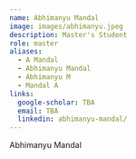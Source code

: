 ```yaml
---
name: Abhimanyu Mandal
image: images/abhimanyu.jpeg
description: Master's Student
role: master
aliases:
  - A Mandal
  - Abhimanyu Mandal
  - Abhimanyu M
  - Mandal A
links:
  google-scholar: TBA
  email: TBA
  linkedin: abhimanyu-mandal/
---
```


Abhimanyu Mandal
